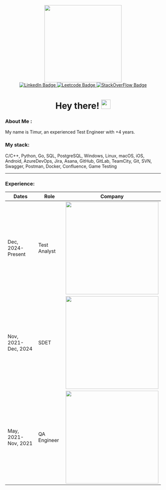 <div id="header" align="center">
  <img src="https://media.giphy.com/media/jdPMeyv9rn0hZHh8n9/giphy.gif" width="250"/>
</div>

<div id="badges" align="center">
  <a href="https://www.linkedin.com/in/timur-androsov/">
    <img src="https://img.shields.io/badge/LinkedIn-blue?style=for-the-badge&logo=linkedin&logoColor=white" alt="LinkedIn Badge"/>
  </a>
  <a href="https://leetcode.com/u/Troell/">
    <img src="https://img.shields.io/badge/LeetCode-orange?style=for-the-badge&logo=leetcode&logoColor=gray" alt="Leetcode Badge"/>
  </a>
  <a href="https://stackoverflow.com/users/19227904/troell">
    <img src="https://img.shields.io/badge/StackOverFlow-grey?style=for-the-badge&logo=stackoverflow&logoColor=white" alt="StackOverFlow Badge"/>
  </a>
</div>
<div id="counter" align="center">
  <img src="https://komarev.com/ghpvc/?username=your-github-timmythecreator&style=flat-square&color=blue" alt=""/>
</div>

<div id="greeting" align="center">
  <h1>
    Hey there!
    <img src="https://media.giphy.com/media/hvRJCLFzcasrR4ia7z/giphy.gif" width="30px"/>
  </h1>
</div>

### About Me :
My name is Timur, an experienced Test Engineer with +4 years.

### My stack:
C/C++, Python, Go, SQL, PostgreSQL, Windows, Linux, macOS, iOS, Android, AzureDevOps, Jira, Asana, GitHub, GitLab, TeamCity, Git, SVN, Swagger, Postman, Docker, Confluence, Game Testing

---

### Experience:
| Dates | Role | Company |
|-------------|-------------|-------------|
| Dec, 2024-Present | Test Analyst | <img src="https://upload.wikimedia.org/wikipedia/commons/thumb/0/05/Playrix_logo.svg/2560px-Playrix_logo.svg.png" width="300"/> |
| Nov, 2021-Dec, 2024 | SDET | <img src="https://capitalizeconsulting.com/wp-content/uploads/2021/02/ABBYY.png" width="300"/> |
| May, 2021-Nov, 2021 | QA Engineer | <img src="https://koniglabs.ru/wp-content/uploads/2019/05/Group-20-200x96@2x.png" width="300"/> |
